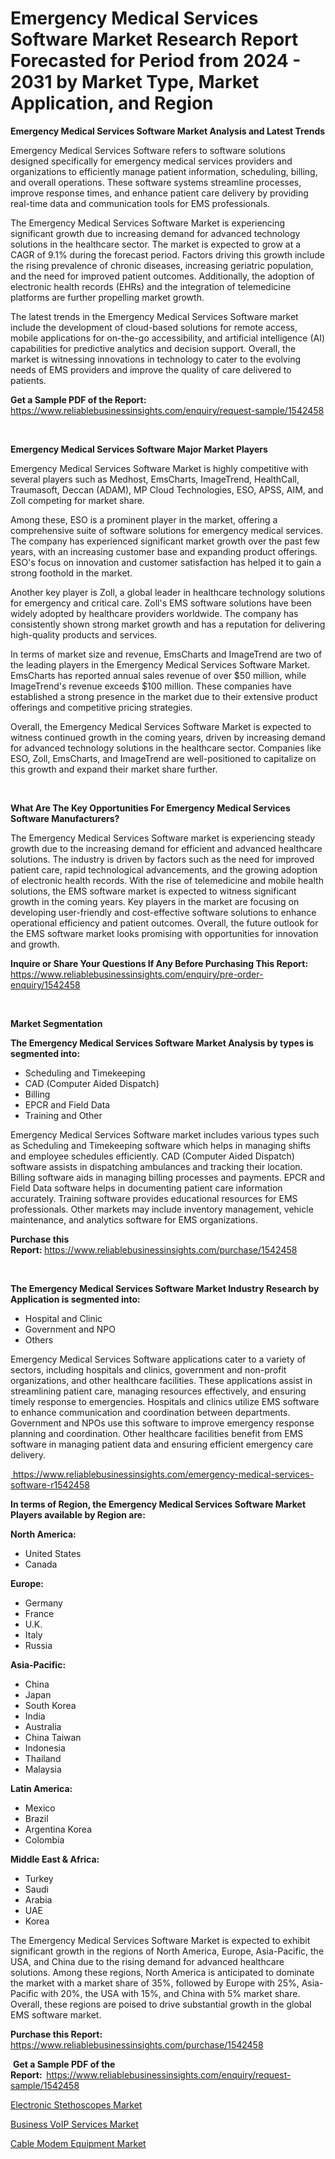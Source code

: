 <p><h1>Emergency Medical Services Software Market Research Report Forecasted for Period from 2024 -  2031 by Market Type, Market Application, and Region</h1></p><p><strong>Emergency Medical Services Software Market Analysis and Latest Trends</strong></p>
<p><p>Emergency Medical Services Software refers to software solutions designed specifically for emergency medical services providers and organizations to efficiently manage patient information, scheduling, billing, and overall operations. These software systems streamline processes, improve response times, and enhance patient care delivery by providing real-time data and communication tools for EMS professionals.</p><p>The Emergency Medical Services Software Market is experiencing significant growth due to increasing demand for advanced technology solutions in the healthcare sector. The market is expected to grow at a CAGR of 9.1% during the forecast period. Factors driving this growth include the rising prevalence of chronic diseases, increasing geriatric population, and the need for improved patient outcomes. Additionally, the adoption of electronic health records (EHRs) and the integration of telemedicine platforms are further propelling market growth.</p><p>The latest trends in the Emergency Medical Services Software market include the development of cloud-based solutions for remote access, mobile applications for on-the-go accessibility, and artificial intelligence (AI) capabilities for predictive analytics and decision support. Overall, the market is witnessing innovations in technology to cater to the evolving needs of EMS providers and improve the quality of care delivered to patients.</p></p>
<p><strong>Get a Sample PDF of the Report:&nbsp;</strong> <a href="https://www.reliablebusinessinsights.com/enquiry/request-sample/1542458">https://www.reliablebusinessinsights.com/enquiry/request-sample/1542458</a></p>
<p>&nbsp;</p>
<p><strong>Emergency Medical Services Software Major Market Players</strong></p>
<p><p>Emergency Medical Services Software Market is highly competitive with several players such as Medhost, EmsCharts, ImageTrend, HealthCall, Traumasoft, Deccan (ADAM), MP Cloud Technologies, ESO, APSS, AIM, and Zoll competing for market share. </p><p>Among these, ESO is a prominent player in the market, offering a comprehensive suite of software solutions for emergency medical services. The company has experienced significant market growth over the past few years, with an increasing customer base and expanding product offerings. ESO's focus on innovation and customer satisfaction has helped it to gain a strong foothold in the market.</p><p>Another key player is Zoll, a global leader in healthcare technology solutions for emergency and critical care. Zoll's EMS software solutions have been widely adopted by healthcare providers worldwide. The company has consistently shown strong market growth and has a reputation for delivering high-quality products and services.</p><p>In terms of market size and revenue, EmsCharts and ImageTrend are two of the leading players in the Emergency Medical Services Software Market. EmsCharts has reported annual sales revenue of over $50 million, while ImageTrend's revenue exceeds $100 million. These companies have established a strong presence in the market due to their extensive product offerings and competitive pricing strategies.</p><p>Overall, the Emergency Medical Services Software Market is expected to witness continued growth in the coming years, driven by increasing demand for advanced technology solutions in the healthcare sector. Companies like ESO, Zoll, EmsCharts, and ImageTrend are well-positioned to capitalize on this growth and expand their market share further.</p></p>
<p>&nbsp;</p>
<p><strong>What Are The Key Opportunities For Emergency Medical Services Software Manufacturers?</strong></p>
<p><p>The Emergency Medical Services Software market is experiencing steady growth due to the increasing demand for efficient and advanced healthcare solutions. The industry is driven by factors such as the need for improved patient care, rapid technological advancements, and the growing adoption of electronic health records. With the rise of telemedicine and mobile health solutions, the EMS software market is expected to witness significant growth in the coming years. Key players in the market are focusing on developing user-friendly and cost-effective software solutions to enhance operational efficiency and patient outcomes. Overall, the future outlook for the EMS software market looks promising with opportunities for innovation and growth.</p></p>
<p><strong>Inquire or Share Your Questions If Any Before Purchasing This Report:</strong> <a href="https://www.reliablebusinessinsights.com/enquiry/pre-order-enquiry/1542458">https://www.reliablebusinessinsights.com/enquiry/pre-order-enquiry/1542458</a></p>
<p>&nbsp;</p>
<p><strong>Market Segmentation</strong></p>
<p><strong>The Emergency Medical Services Software Market Analysis by types is segmented into:</strong></p>
<p><ul><li>Scheduling and Timekeeping</li><li>CAD (Computer Aided Dispatch)</li><li>Billing</li><li>EPCR and Field Data</li><li>Training and Other</li></ul></p>
<p><p>Emergency Medical Services Software market includes various types such as Scheduling and Timekeeping software which helps in managing shifts and employee schedules efficiently. CAD (Computer Aided Dispatch) software assists in dispatching ambulances and tracking their location. Billing software aids in managing billing processes and payments. EPCR and Field Data software helps in documenting patient care information accurately. Training software provides educational resources for EMS professionals. Other markets may include inventory management, vehicle maintenance, and analytics software for EMS organizations.</p></p>
<p><strong>Purchase this Report:&nbsp;</strong><a href="https://www.reliablebusinessinsights.com/purchase/1542458">https://www.reliablebusinessinsights.com/purchase/1542458</a></p>
<p>&nbsp;</p>
<p><strong>The Emergency Medical Services Software Market Industry Research by Application is segmented into:</strong></p>
<p><ul><li>Hospital and Clinic</li><li>Government and NPO</li><li>Others</li></ul></p>
<p><p>Emergency Medical Services Software applications cater to a variety of sectors, including hospitals and clinics, government and non-profit organizations, and other healthcare facilities. These applications assist in streamlining patient care, managing resources effectively, and ensuring timely response to emergencies. Hospitals and clinics utilize EMS software to enhance communication and coordination between departments. Government and NPOs use this software to improve emergency response planning and coordination. Other healthcare facilities benefit from EMS software in managing patient data and ensuring efficient emergency care delivery.</p></p>
<p><a href="https://www.reliablebusinessinsights.com/emergency-medical-services-software-r1542458">&nbsp;https://www.reliablebusinessinsights.com/emergency-medical-services-software-r1542458</a></p>
<p><strong>In terms of Region, the Emergency Medical Services Software Market Players available by Region are:</strong></p>
<p>
    <p> <strong> North America: </strong>
        <ul>
            <li>United States</li>
            <li>Canada</li>
        </ul>
        </p> 
    <p> <strong> Europe: </strong>
        <ul>
            <li>Germany</li>
            <li>France</li>
            <li>U.K.</li>
            <li>Italy</li>
            <li>Russia</li>
        </ul>
        </p> 
    <p> <strong> Asia-Pacific: </strong>
        <ul>
            <li>China</li>
            <li>Japan</li>
            <li>South Korea</li>
            <li>India</li>
            <li>Australia</li>
            <li>China Taiwan</li>
            <li>Indonesia</li>
            <li>Thailand</li>
            <li>Malaysia</li>
        </ul>
        </p> 
    <p> <strong> Latin America: </strong>
        <ul>
            <li>Mexico</li>
            <li>Brazil</li>
            <li>Argentina Korea</li>
            <li>Colombia</li>
        </ul>
        </p> 
    <p> <strong> Middle East & Africa: </strong>
        <ul>
            <li>Turkey</li>
            <li>Saudi</li>
            <li>Arabia</li>
            <li>UAE</li>
            <li>Korea</li>
        </ul>
    </p>
    </p>
<p><p>The Emergency Medical Services Software Market is expected to exhibit significant growth in the regions of North America, Europe, Asia-Pacific, the USA, and China due to the rising demand for advanced healthcare solutions. Among these regions, North America is anticipated to dominate the market with a market share of 35%, followed by Europe with 25%, Asia-Pacific with 20%, the USA with 15%, and China with 5% market share. Overall, these regions are poised to drive substantial growth in the global EMS software market.</p></p>
<p><strong>Purchase this Report: </strong><a href="https://www.reliablebusinessinsights.com/purchase/1542458">https://www.reliablebusinessinsights.com/purchase/1542458</a></p>
<p>&nbsp;<strong>Get a Sample PDF of the Report:&nbsp;&nbsp;</strong><a href="https://www.reliablebusinessinsights.com/enquiry/request-sample/1542458">https://www.reliablebusinessinsights.com/enquiry/request-sample/1542458</a></p>
<p><strong></strong></p>
<p><p><a href="https://view.publitas.com/reportprime-1/electronic-stethoscopes-market-a-global-and-regional-analysis-2024-2031/">Electronic Stethoscopes Market</a></p><p><a href="https://github.com/eeenafisainka/Market-Research-Report-List-1/blob/main/business-voip-services-market.md">Business VoIP Services Market</a></p><p><a href="https://github.com/ChiragRP21/Market-Research-Report-List-5/blob/main/cable-modem-equipment-market.md">Cable Modem Equipment Market</a></p></p>